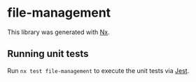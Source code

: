 # file-management

This library was generated with [Nx](https://nx.dev).

## Running unit tests

Run `nx test file-management` to execute the unit tests via [Jest](https://jestjs.io).
